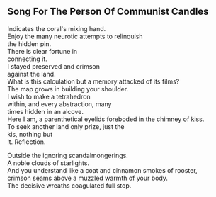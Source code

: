 Song For The Person Of Communist Candles
----------------------------------------
Indicates the coral's mixing hand.  
Enjoy the many neurotic attempts to relinquish  
the hidden pin.  
There is clear fortune in  
connecting it.  
I stayed preserved and crimson  
against the land.  
What is this calculation but a memory attacked of its films?  
The map grows in building your shoulder.  
I wish to make a tetrahedron  
within, and every abstraction, many  
times hidden in an alcove.  
Here I am, a parenthetical eyelids foreboded in the chimney of kiss.  
To seek another land only prize, just the  
kis, nothing but  
it. Reflection.  
  
Outside the ignoring scandalmongerings.  
A noble clouds of starlights.  
And you understand like a coat and cinnamon smokes of rooster,  
crimson seams above a muzzled warmth of your body.  
The decisive wreaths coagulated full stop.  
